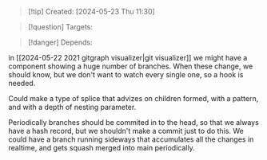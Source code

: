 
>[!tip] Created: [2024-05-23 Thu 11:30]

>[!question] Targets: 

>[!danger] Depends: 

in [[2024-05-22 2021 gitgraph visualizer|git visualizer]] we might have a component showing a huge number of branches.  When these change, we should know, but we don't want to watch every single one, so a hook is needed.

Could make a type of splice that advizes on children formed, with a pattern, and with a depth of nesting parameter.

Periodically branches should be commited in to the head, so that we always have a hash record, but we shouldn't make a commit just to do this.  We could have a branch running sideways that accumulates all the changes in realtime, and gets squash merged into main periodically.